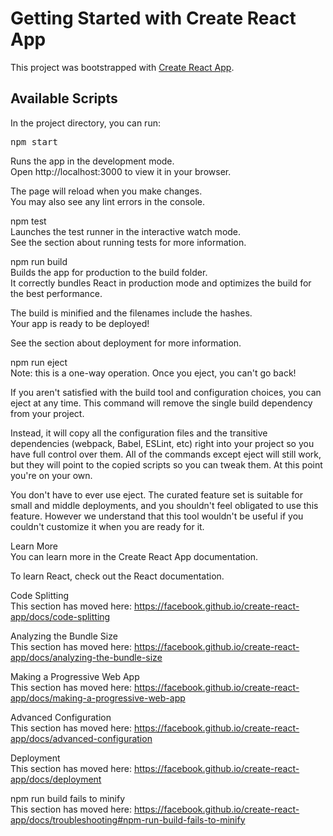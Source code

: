 # Getting Started with Create React App  
This project was bootstrapped with [Create React App](https://github.com/facebook/create-react-app).  

## Available Scripts  
In the project directory, you can run:  
<pre>
npm start  
</pre>
Runs the app in the development mode.  
Open http://localhost:3000 to view it in your browser.  

The page will reload when you make changes.  
You may also see any lint errors in the console.  

npm test  
Launches the test runner in the interactive watch mode.  
See the section about running tests for more information.  

npm run build  
Builds the app for production to the build folder.  
It correctly bundles React in production mode and optimizes the build for the best performance.  

The build is minified and the filenames include the hashes.  
Your app is ready to be deployed!  

See the section about deployment for more information.  

npm run eject  
Note: this is a one-way operation. Once you eject, you can't go back!  

If you aren't satisfied with the build tool and configuration choices, you can eject at any time. This command will remove the single build dependency from your project.  

Instead, it will copy all the configuration files and the transitive dependencies (webpack, Babel, ESLint, etc) right into your project so you have full control over them. All of the commands except eject will still work, but they will point to the copied scripts so you can tweak them. At this point you're on your own.  

You don't have to ever use eject. The curated feature set is suitable for small and middle deployments, and you shouldn't feel obligated to use this feature. However we understand that this tool wouldn't be useful if you couldn't customize it when you are ready for it.  

Learn More  
You can learn more in the Create React App documentation.  

To learn React, check out the React documentation.  

Code Splitting  
This section has moved here: https://facebook.github.io/create-react-app/docs/code-splitting  

Analyzing the Bundle Size  
This section has moved here: https://facebook.github.io/create-react-app/docs/analyzing-the-bundle-size  

Making a Progressive Web App  
This section has moved here: https://facebook.github.io/create-react-app/docs/making-a-progressive-web-app  

Advanced Configuration  
This section has moved here: https://facebook.github.io/create-react-app/docs/advanced-configuration  

Deployment  
This section has moved here: https://facebook.github.io/create-react-app/docs/deployment  

npm run build fails to minify  
This section has moved here: https://facebook.github.io/create-react-app/docs/troubleshooting#npm-run-build-fails-to-minify  
